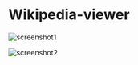 # Wikipedia-viewer

![screenshot1](https://user-images.githubusercontent.com/38316506/44001531-8a736aea-9e51-11e8-905a-a988f98fbaab.png)

![screenshot2](https://user-images.githubusercontent.com/38316506/44001556-116d9188-9e52-11e8-952b-cf4c60942d33.png)
